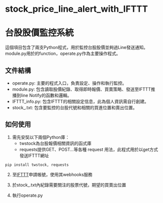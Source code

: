 # stock_price_line_alert_with_IFTTT
 # 台股股價監控系統

這個項目包含了兩支Python程式，用於監控台股股價並夠過Line發送通知。
module.py用於的function，operate.py作為主要操作程式。

## 文件結構
- operate.py: 主要的程式入口，負責設定、操作和執行監控。
- module.py: 包含讀取股價紀錄、取得即時報價、買賣策略、發送至IFTTT推播到line Notify的函數和邏輯。
- IFTTT_info.py: 包含IFTTT的相關設定信息，此為個人資訊需自行創建。
- stock_.txt: 包含要監控的台股代號和相關的買進位置和賣出位置。

## 如何使用

1. 需先安奘以下兩個Python庫：
   - twstock為台股報價相關資訊的函式庫
   - requests提供GET、POST...等各種 request 用法，此程式用於以get方式發送IFTTT網址

```shell
pip install twstock, requests
```

2. 至[IFTTT]("https://ifttt.com")申請帳號，使用其webhooks服務

3. 於stock_.txt內紀錄需要關注的股票代號，期望的買賣出位置

4. 執行operate.py



